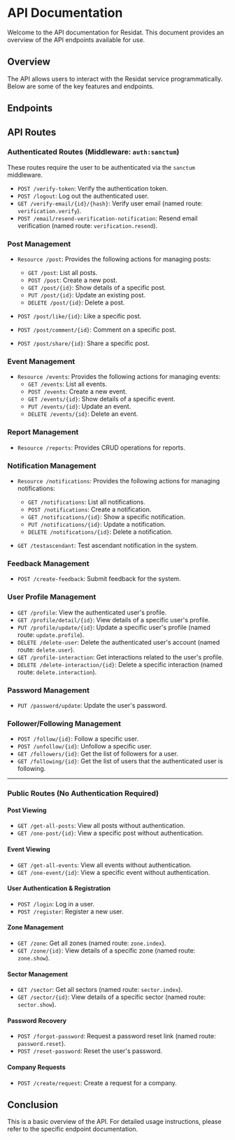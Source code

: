 # API Documentation

Welcome to the API documentation for Residat. This document provides an overview of the API endpoints available for use.

## Overview

The API allows users to interact with the Residat service programmatically. Below are some of the key features and endpoints.

## Endpoints

## API Routes

### Authenticated Routes (Middleware: `auth:sanctum`)
These routes require the user to be authenticated via the `sanctum` middleware.

- `POST /verify-token`: Verify the authentication token.
- `POST /logout`: Log out the authenticated user.
- `GET /verify-email/{id}/{hash}`: Verify user email (named route: `verification.verify`).
- `POST /email/resend-verification-notification`: Resend email verification (named route: `verification.resend`).

### Post Management
- `Resource /post`: Provides the following actions for managing posts:
  - `GET /post`: List all posts.
  - `POST /post`: Create a new post.
  - `GET /post/{id}`: Show details of a specific post.
  - `PUT /post/{id}`: Update an existing post.
  - `DELETE /post/{id}`: Delete a post.
  
- `POST /post/like/{id}`: Like a specific post.
- `POST /post/comment/{id}`: Comment on a specific post.
- `POST /post/share/{id}`: Share a specific post.

### Event Management
- `Resource /events`: Provides the following actions for managing events:
  - `GET /events`: List all events.
  - `POST /events`: Create a new event.
  - `GET /events/{id}`: Show details of a specific event.
  - `PUT /events/{id}`: Update an event.
  - `DELETE /events/{id}`: Delete an event.

### Report Management
- `Resource /reports`: Provides CRUD operations for reports.

### Notification Management
- `Resource /notifications`: Provides the following actions for managing notifications:
  - `GET /notifications`: List all notifications.
  - `POST /notifications`: Create a notification.
  - `GET /notifications/{id}`: Show a specific notification.
  - `PUT /notifications/{id}`: Update a notification.
  - `DELETE /notifications/{id}`: Delete a notification.
  
- `GET /testascendant`: Test ascendant notification in the system.

### Feedback Management
- `POST /create-feedback`: Submit feedback for the system.

### User Profile Management
- `GET /profile`: View the authenticated user's profile.
- `GET /profile/detail/{id}`: View details of a specific user's profile.
- `PUT /profile/update/{id}`: Update a specific user's profile (named route: `update.profile`).
- `DELETE /delete-user`: Delete the authenticated user's account (named route: `delete.user`).
- `GET /profile-interaction`: Get interactions related to the user's profile.
- `DELETE /delete-interaction/{id}`: Delete a specific interaction (named route: `delete.interaction`).

### Password Management
- `PUT /password/update`: Update the user's password.

### Follower/Following Management
- `POST /follow/{id}`: Follow a specific user.
- `POST /unfollow/{id}`: Unfollow a specific user.
- `GET /followers/{id}`: Get the list of followers for a user.
- `GET /following/{id}`: Get the list of users that the authenticated user is following.

---

### Public Routes (No Authentication Required)

#### Post Viewing
- `GET /get-all-posts`: View all posts without authentication.
- `GET /one-post/{id}`: View a specific post without authentication.

#### Event Viewing
- `GET /get-all-events`: View all events without authentication.
- `GET /one-event/{id}`: View a specific event without authentication.

#### User Authentication & Registration
- `POST /login`: Log in a user.
- `POST /register`: Register a new user.

#### Zone Management
- `GET /zone`: Get all zones (named route: `zone.index`).
- `GET /zone/{id}`: View details of a specific zone (named route: `zone.show`).

#### Sector Management
- `GET /sector`: Get all sectors (named route: `sector.index`).
- `GET /sector/{id}`: View details of a specific sector (named route: `sector.show`).

#### Password Recovery
- `POST /forgot-password`: Request a password reset link (named route: `password.reset`).
- `POST /reset-password`: Reset the user's password.

#### Company Requests
- `POST /create/request`: Create a request for a company.

## Conclusion

This is a basic overview of the API. For detailed usage instructions, please refer to the specific endpoint documentation.